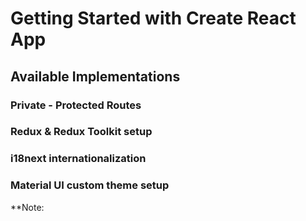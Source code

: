 # Getting Started with Create React App

## Available Implementations

### Private - Protected Routes
### Redux & Redux Toolkit setup
### i18next internationalization
### Material UI custom theme setup

**Note: 
